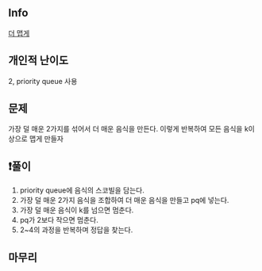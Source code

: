 ## Info
<a href="https://school.programmers.co.kr/learn/courses/30/lessons/42626" rel="nofollow">더 맵게</a>

##  개인적 난이도
2, priority queue 사용

##  문제 
가장 덜 매운 2가지를 섞어서 더 매운 음식을 만든다. 이렇게 반복하여 모든 음식을 k이상으로 맵게 만들자

## ❗풀이
1. priority queue에 음식의 스코빌을 담는다.
2. 가장 덜 매운 2가지 음식을 조합하여 더 매운 음식을 만들고 pq에 넣는다.
3. 가장 덜 매운 음식이 k를 넘으면 멈춘다.
4. pq가 2보다 작으면 멈춘다.
5. 2~4의 과정을 반복하며 정답을 찾는다.

## 마무리